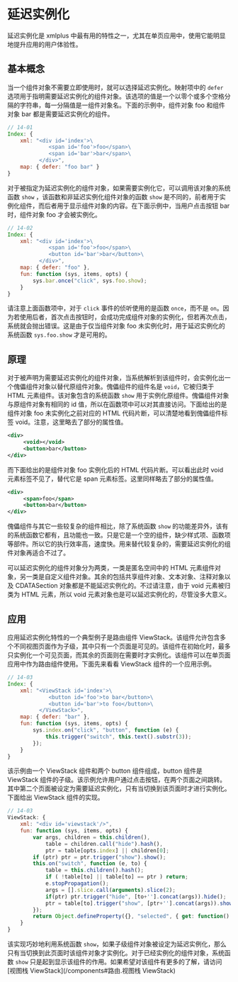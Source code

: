 # 延迟实例化

延迟实例化是 xmlplus 中最有用的特性之一，尤其在单页应用中，使用它能明显地提升应用的用户体验性。

## 基本概念

当一个组件对象不需要立即使用时，就可以选择延迟实例化。映射项中的 `defer` 选项用于指明需要延迟实例化的组件对象。该选项的值是一个以零个或多个空格分隔的字符串，每一分隔值是一组件对象名。下面的示例中，组件对象 foo 和组件对象 bar 都是需要延迟实例化的组件。

```js
// 14-01
Index: {
    xml: "<div id='index'>\
             <span id='foo'>foo</span>\
             <span id='bar'>bar</span>\
          </div>",
    map: { defer: "foo bar" }
}
```

对于被指定为延迟实例化的组件对象，如果需要实例化它，可以调用该对象的系统函数 `show` ，该函数和非延迟实例化组件对象的函数 `show` 是不同的，前者用于实例化组件，而后者用于显示组件对象的内容。在下面示例中，当用户点击按钮 bar 时，组件对象 foo 才会被实例化。

```js
// 14-02
Index: {
    xml: "<div id='index'>\
             <span id='foo'>foo</span>\
             <button id='bar'>bar</button>\
          </div>",
    map: { defer: "foo" },
    fun: function (sys, items, opts) {
        sys.bar.once("click", sys.foo.show);
    }
}
```

请注意上面函数项中，对于 `click` 事件的侦听使用的是函数 `once`，而不是 `on`。因为若使用后者，首次点击按钮时，会成功完成组件对象的实例化，但若再次点击，系统就会抛出错误。这是由于仅当组件对象 foo 未实例化时，用于延迟实例化的系统函数 `sys.foo.show` 才是可用的。 

## 原理

对于被声明为需要延迟实例化的组件对象，当系统解析到该组件时，会实例化出一个傀儡组件对象以替代原组件对象。傀儡组件的组件名是 `void`，它被归类于 HTML 元素组件。该对象包含的系统函数 `show` 用于实例化原组件。傀儡组件对象与原组件对象有相同的 id 值，所以在函数项中可以对其直接访问。下面给出的是组件对象 foo 未实例化之前对应的 HTML 代码片断，可以清楚地看到傀儡组件标签 void。注意，这里略去了部分的属性值。

```xml
<div>
     <void></void>
     <button>bar</button>
</div> 
```

而下面给出的是组件对象 foo 实例化后的 HTML 代码片断。可以看出此时 void 元素标签不见了，替代它是 span 元素标签。这里同样略去了部分的属性值。

```xml
<div>
     <span>foo</span>
     <button>bar</button>
</div>
```

傀儡组件与其它一些较复杂的组件相比，除了系统函数 `show` 的功能差异外，该有的系统函数它都有，且功能也一致。只是它是一个空的组件，缺少样式项、函数项等部件。所以它的执行效率高，速度快。用来替代较复杂的，需要延迟实例化的组件对象再适合不过了。

可以延迟实例化的组件对象分为两类，一类是匿名空间中的 HTML 元素组件对象，另一类是自定义组件对象。其余的包括共享组件对象、文本对象、注释对象以及 CDATASection 对象都是不能延迟实例化的。不过请注意，由于 void 元素被归类为 HTML 元素，所以 void 元素对象也是可以延迟实例化的，尽管没多大意义。

## 应用

应用延迟实例化特性的一个典型例子是路由组件 ViewStack。该组件允许包含多个不同视图页面作为子级，其中只有一个页面是可见的。该组件在初始化时，最多只实例化一个可见页面，而其余的页面则在需要时才实例化。该组件可以在单页面应用中作为路由组件使用。下面先来看看 ViewStack 组件的一个应用示例。

```js
// 14-03
Index: {
    xml: "<ViewStack id='index'>\
             <button id='foo'>to bar</button>\
             <button id='bar'>to foo</button>\
          </ViewStack>",
    map: { defer: "bar" },
    fun: function (sys, items, opts) {
        sys.index.on("click", "button", function (e) {
            this.trigger("switch", this.text().substr(3));
        });
    }
}
```
该示例由一个 ViewStack 组件和两个 button 组件组成，button 组件是 ViewStack 组件的子级。该示例允许用户通过点击按钮，在两个页面之间跳转。其中第二个页面被设定为需要延迟实例化，只有当切换到该页面时才进行实例化。下面给出 ViewStack 组件的实现。

```js
// 14-03
ViewStack: { 
    xml: "<div id='viewstack'/>",
    fun: function (sys, items, opts) {
        var args, children = this.children(),
            table = children.call("hide").hash(),
            ptr = table[opts.index] || children[0];
        if (ptr) ptr = ptr.trigger("show").show();
        this.on("switch", function (e, to) {
            table = this.children().hash();
            if ( !table[to] || table[to] == ptr ) return;
            e.stopPropagation();
            args = [].slice.call(arguments).slice(2);
            if(ptr) ptr.trigger("hide", [to+''].concat(args)).hide();
            ptr = table[to].trigger("show", [ptr+''].concat(args)).show();
        });
        return Object.defineProperty({}, "selected", { get: function() {return ptr;}});
    }
}
```

该实现巧妙地利用系统函数 `show`，如果子级组件对象被设定为延迟实例化，那么只有当切换到此页面时该组件对象才实例化。对于已经实例化的组件对象，系统函数 `show` 只是起到显示该组件的作用。如果希望对该组件有更多的了解，请访问 [视图栈 ViewStack](/components#路由.视图栈 ViewStack)